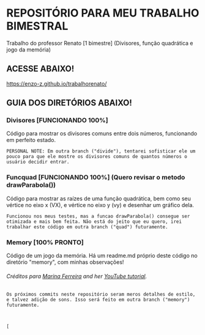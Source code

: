 # REPOSITÓRIO PARA MEU TRABALHO BIMESTRAL
Trabalho do professor Renato [1 bimestre] (Divisores, função quadrática e jogo da memória)

## ACESSE ABAIXO!
https://enzo-z.github.io/trabalhorenato/


## GUIA DOS DIRETÓRIOS ABAIXO!


### Divisores [FUNCIONANDO 100%]

Código para mostrar os divisores comuns entre dois números, funcionando em perfeito estado.
    
    PERSONAL NOTE: Em outra branch ("divide"), tentarei sofisticar ele um pouco para que ele mostre os divisores comuns de quantos números o usuário decidir entrar.


### Funcquad [FUNCIONANDO 100%] (Quero revisar o metodo drawParabola())

Código para mostrar as raízes de uma função quadrática, bem como seu vértice no eixo x (VX), e vértice no eixo y (vy) e desenhar um gráfico dela.
     
    Funcionou nos meus testes, mas a funcao drawParabola() consegue ser otimizada e mais bem feita. Não está do jeito que eu quero, irei trabalhar este código em outra branch ("quad") futuramente.


### Memory [100% PRONTO]
    
 Código de um jogo da memória. Há um readme.md próprio deste código no diretório "memory", com minhas observações!
###### Créditos para [Marina Ferreira](https://marina-ferreira.github.io/) and her [YouTube tutorial](https://www.youtube.com/watch?v=ZniVgo8U7ek&t=1128s).
	Os próximos commits neste repositório seram meros detalhes de estilo, e talvez adição de sons. Isso será feito em outra branch ("memory") futuramente. 	

	   	

	[
		



